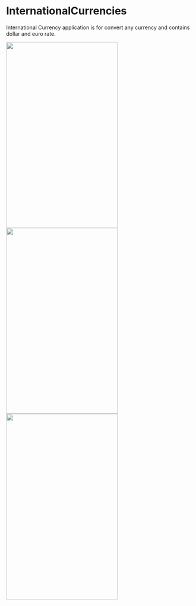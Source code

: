 # InternationalCurrencies
 International Currency application is for convert any currency and contains dollar and euro rate.
 
<img src="https://user-images.githubusercontent.com/53703480/117348454-42eedd80-aebb-11eb-9dcb-e9f47cbac9c1.jpg" width="300" height="500"></img>
<img src="https://user-images.githubusercontent.com/53703480/117348464-44b8a100-aebb-11eb-9da7-ba15ed6e78c8.jpg" width="300" height="500"></img>
<img src="https://user-images.githubusercontent.com/53703480/117348467-45513780-aebb-11eb-9dc0-fa51b673723b.jpg" width="300" height="500"></img>
